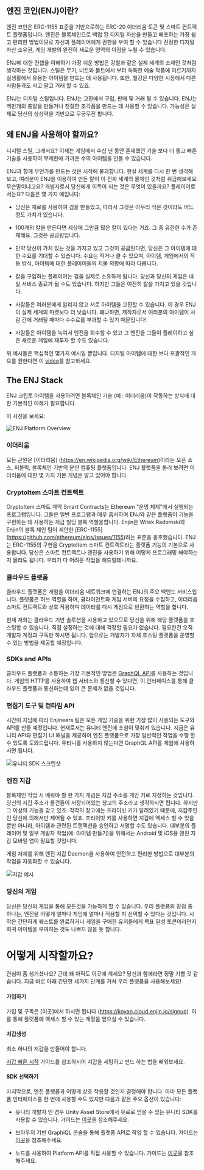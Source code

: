 ## 엔진 코인(ENJ)이란?

엔진 코인은 ERC-1155 표준을 기반으로하는 ERC-20 이더리움 토큰 및 스마트 컨트랙트 플랫폼입니다. 엔진은 블록체인으로 백업 된 
디지털 자산을 만들고 배포하는 가장 쉽고 편리한 방법이므로 자신과 플레이어에게 권한을 부여 할 수 있습니다 진정한 디지털 자산 소유권, 
게임 개발의 완전히 새로운 영역의 이점을 누릴 수 있습니다.

ENJ에 대한 컨셉을 이해하기 가장 쉬운 방법은 강철과 같은 실제 세계의 소재인 것처럼 생각하는 것입니다. 스틸은 무기, 너트와 볼트에서 부터 
독특한 예술 작품에 이르기까지 실생활에서 유용한 아이템을 만드는 데 사용됩니다. 또한, 철강은 다양한 시장에서 다른 사람들과도 사고 팔고 거래 할 수 있죠.

ENJ는 디지털 스틸입니다. ENJ는 교환에서 구입, 판매 및 거래 될 수 있습니다. ENJ는 백만개의 총알을 만들거나 친절한 조각품을 만드는 데 사용할 수 있습니다. 
가능성은 실제로 당신의 상상력을 기반으로 무궁무진 합니다.

## 왜 ENJ을 사용해야 할까요?
디지털 스틸, 그래서요? 이제는 게임에서 수십 년 동안 존재했던 기술 보다 더 좋고 빠른 기술을 사용하여 무제한에 가까운 수의 아이템을 만들 수 있습니다.

ENJ과 함께 무언가를 만드는 것은 시작에 불과합니다. 현실 세계를 다시 한 번 생각해 보고, 여러분이 ENJ을 이용하여 만든 칼이 이 진짜 세계의 물체인 것처럼 취급해보세요. 
무슨말이냐고요? 개발자로서 당신에게 이득이 되는 것은 무엇이 있을까요? 플레이어로서는요? 다음은 몇 가지 예입니다:

* 당신은 재료를 사용하여 검을 만들었고, 따라서 그것은 아무리 작은 것이라도 어느 정도 가치가 있습니다.

* 100개의 칼을 만든다면 세상에 그만큼 많은 칼이 있다는 거죠. 그 중 유한한 수가 존재해요. 그것은 공급량입니다.

* 만약 당신이 가치 있는 것을 가지고 있고 그것이 공급된다면, 당신은 그 아이템에 대한 수요를 기대할 수 있습니다. 
수요는 작거나 클 수 있으며, 아이템, 게임에서의 작동 방식, 아이템에 대한 플레이어들의 지불 의향에 따라 다릅니다.

* 칼을 구입하는 플레이어는 검을 실제로 소유하게 됩니다. 당신과 당신의 게임은 내일 서비스 종료가 될 수도 있습니다. 
하지만 그들은 여전히 칼을 가지고 있을 것입니다.

* 사람들은 여러분에게 알리지 않고 서로 아이템을 교환할 수 있습니다. 이 경우 ENJ이 실제 세계의 마켓보다 더 낫습니다. 
왜냐하면, 제작자로서 여러분의 아이템이 사람 간에 거래될 때마다 수수료를 부과할 수 있기 때문입니다!

* 사람들은 아이템을 녹여서 엔진을 회수할 수 있고 그 엔진을 그들이 플레이하고 싶은 새로운 게임에 재투자 할 수도 있습니다.

위 예시들은 핵심적인 몇가지 예시일 뿐입니다. 디지털 아이템에 대한 보다 포괄적인 개요를 원한다면 
이 [video](https://www.youtube.com/watch?v=7KLpNU6wXEM)를 참고하세요.

## The ENJ Stack
ENJ 크립토 아이템을 사용하려면 블록체인 기술 (예 : 이더리움)이 작동하는 방식에 대한 기본적인 이해가 필요합니다.

이 사진을 보세요:

![ENJ Platform Overview](../docs/images/enjin_ecosystem.png)

### 이더리움
모든 근원은 [이더리움] (https://en.wikipedia.org/wiki/Ethereum)이라는 오픈 소스, 퍼블릭, 블록체인 기반의 분산 컴퓨팅 플랫폼입니다. ENJ 플랫폼을 둘러 보려면 이더리움에 대한 몇 가지 기본 개념은 알고 있어야 합니다.

### CryptoItem 스마트 컨트랙트
CryptoItem 스마트 계약
Smart Contracts는 Ethereum "운영 체제"에서 실행되는 프로그램입니다. 그들은 일반 프로그램과 매우 흡사하며 ENJ와 같은 플랫폼이 기능을 구현하는 데 사용하는 저급 빌딩 블록 역할을합니다. Enjin은 Witek Radomski와 Enjin의 블록 체인 팀이 제안한 [ERC-1155] (https://github.com/ethereum/eips/issues/1155)라는 표준을 옹호했습니다. ENJ는 ERC-1155의 구현을 CryptoItem 스마트 컨트랙트라는 플랫폼 기능의 기본으로 사용합니다. 당신은 스마트 컨트랙트나 엔진을 사용하기 위해 어떻게 프로그래밍 해야하는지 몰라도 됩니다. 우리가 다 어려운 작업을 해드릴테니까요. 

### 클라우드 플랫폼
클라우드 플랫폼은 게임을 이더리움 네트워크에 연결하는 ENJ의 주요 백엔드 서비스입니다. 플랫폼은 허브 역할을 하며, 클라이언트와 게임 서버의 요청을 수집하고, 이더리움 스마트 컨트랙트와 상호 작용하며 데이터를 다시 게임으로 반환하는 역할을 합니다. 

현재 저희는 클라우드 기반 솔루션을 사용하고 있으므로 당신을 위해 해당 플랫폼을 호스팅할 수 있습니다. 직접 설정하는 것에 대해 걱정할 필요가 없습니다. 필요한건 오직 개발자 계정과 구독만 하시면 됩니다. 앞으로는 개발자가 자체 호스팅 플랫폼을 운영할 수 있는 방법을 제공할 예정입니다. 

### SDKs and APIs
클라우드 플랫폼과 소통하는 가장 기본적인 방법은 [GraphQL API](https://graphql.org/learn/)를 사용하는 것입니다. 게임의 HTTP를 사용하여 웹 서비스와 통신할 수 있다면, 이 인터페이스를 통해 클라우드 플랫폼과 통신하는데 있어 큰 문제가 없을 것입니다.

### 편집기 도구 및 런타임 API
시간이 지남에 따라 Enjineers 팀은 모든 게임 기술을 위한 가장 많이 사용되는 도구와 API를 만들 예정입니다. 현재로서는 유니티 엔진에 초첨이 맞춰져 있습니다. 지금은 유니티 API와 편집기 UI 패널을 제공하여 엔진 플랫폼으로 가장 일반적인 작업을 수행 할 수 있도록 도와드립니다. 유티니를 사용하지 않는다면  GraphQL API를 게임에 사용하시면 됩니다. 

![유니티 SDK 스크린샷](../docs/images/unity_login_page.png)

### 엔진 지갑
블록체인 작업 시 배워야 할 한 가지 개념은 지갑 주소를 개인 키로 지정하는 것입니다. 당신의 지갑 주소가 물건들이 저장되어있는 창고의 주소라고 생각하시면 됩니다. 하지만 그 이상의 기능을 갖고 있죠. 각각의 창고에는 프라이빗 키가 달려있기 때문에, 지갑주인인 당신에 의해서만 제어될 수 있죠. 프리이빗 키를 사용하면 지갑에 액세스 할 수 있을 뿐만 아니라, 아이템과 관련된 트랜잭션을 승인하고 서명할 수도 있습니다. 대부분의 플레이어 및 일부 개발자 작업(예: 아이템 만들기)을 위해서는 Android 및 iOS용 엔진 지갑 모바일 앱이 필요할 것입니다. 

게임 자체를 위해 엔진 지갑 Daemon을 사용하여 안전하고 편리한 방법으로 대부분의 작업을 자동화할 수 있습니다.

![지갑 예시](../docs/images/enjin_wallet_example.png)

### 당신의 게임
당신은 당신의 게임을 통해 모든것을 가능하게 할 수 있습니다. 우리 플랫폼의 장점 중 하나는, 엔진을 어떻게 얼마나 게임에 얼마나 적용할 지 선택할 수 있다는 것입니다. 시작은 간단하게 퀘스트를 완료하거나 게임을 구매한 유저들에게 목표 달성 토큰이라던지 희귀 아이템을 부여하는 것도 나쁘지 않을 듯 합니다. 

# 어떻게 시작할까요?

관심이 좀 생기셨나요? 근데 왜 아직도 이곳에 계세요? 당신과 함께라면 정말 기쁠 것 같습니다. 지금 바로 아래 간단한 세가지 단계를 거쳐 우리 플랫폼을 사용해보세요!

#### 가입하기

  가입 및 구독은 [이곳]에서 하시면 됩니다 (https://kovan.cloud.enjin.io/signup).
  이를 통해 플랫폼에 액세스 할 수 있는 계정을 얻으실 수 있습니다. 

#### 지갑생성

  최소 하나의 지갑을 만들어야 합니다.

  [지갑 빠른 시작](./wallet_quickstart.md) 가이드를 참조하시어 지갑을 세팅하고 펀드 하는 법을 배워보세요.

#### SDK 선택하기

  마지막으로, 엔진 플랫폼과 어떻게 상호 작용할 것인지 결정해야 합니다. 아마 모든 플랫폼 인터페이스를 한 번에 사용할 수도 있지만 다음과 같은 주요 옵션이 있습니다:

  * 유니티 개발자 인 경우 Unity Asset Store에서 무료로 얻을 수 있는 유니티 SDK를 사용할 수 있습니다. 가이드는 [이곳](./unity.md)을 참조해주세요. 

  * 브라우저 기반 GraphiQL 콘솔을 통해 플랫폼 API로 작업 할 수 있습니다. 가이드는 [이곳](./cloud_platform.md)을 참조해주세요.

  * 노드를 사용하여 Platform API를 직접 사용할 수 있습니다. 가이드는 [이곳](./node_sdk_examples.md)을 참조해주세요.

